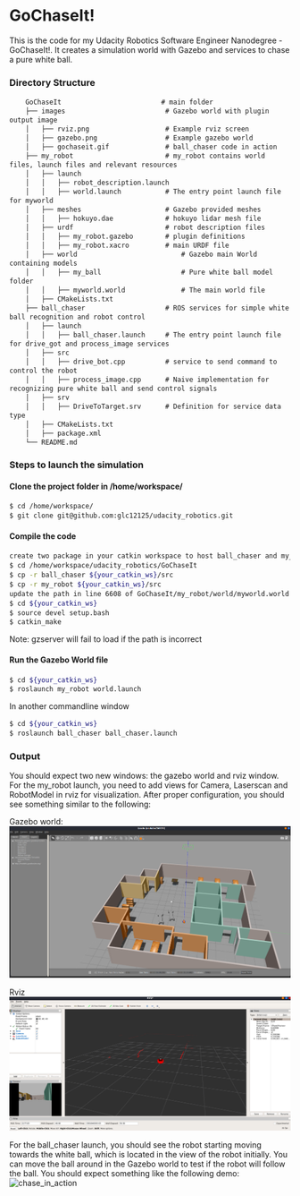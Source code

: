 # GoChaseIt!
This is the code for my Udacity Robotics Software Engineer Nanodegree  - GoChaseIt!. It creates a simulation world with Gazebo and services to chase a pure white ball.

### Directory Structure
```
    GoChaseIt                         # main folder 
    ├── images                         # Gazebo world with plugin output image
    │   ├── rviz.png                   # Example rviz screen
    │   ├── gazebo.png                 # Example gazebo world
    │   ├── gochaseit.gif              # ball_chaser code in action
    ├── my_robot                       # my_robot contains world files, launch files and relevant resources
    │   ├── launch
    │   │   ├── robot_description.launch
    │   │   ├── world.launch           # The entry point launch file for myworld
    │   ├── meshes                     # Gazebo provided meshes
    │   │   ├── hokuyo.dae             # hokuyo lidar mesh file
    │   ├── urdf                       # robot description files
    │   │   ├── my_robot.gazebo        # plugin definitions
    │   │   ├── my_robot.xacro         # main URDF file
    │   ├── world                          # Gazebo main World containing models
    │   │   ├── my_ball                    # Pure white ball model folder
    │   │   ├── myworld.world              # The main world file
    │   ├── CMakeLists.txt
    ├── ball_chaser                    # ROS services for simple white ball recognition and robot control
    │   ├── launch
    │   │   ├── ball_chaser.launch     # The entry point launch file for drive_got and process_image services
    │   ├── src                        
    │   │   ├── drive_bot.cpp          # service to send command to control the robot
    │   │   ├── process_image.cpp      # Naive implementation for recognizing pure white ball and send control signals
    │   ├── srv                       
    │   │   ├── DriveToTarget.srv      # Definition for service data type
    │   ├── CMakeLists.txt
    │   ├── package.xml
    └── README.md
```

### Steps to launch the simulation

#### Clone the project folder in /home/workspace/
```sh
$ cd /home/workspace/
$ git clone git@github.com:glc12125/udacity_robotics.git
```

#### Compile the code
```sh
create two package in your catkin workspace to host ball_chaser and my_robot with the same names 
$ cd /home/workspace/udacity_robotics/GoChaseIt
$ cp -r ball_chaser ${your_catkin_ws}/src
$ cp -r my_robot ${your_catkin_ws}/src
update the path in line 6608 of GoChaseIt/my_robot/world/myworld.world to ${your_catkin_ws}/src/my_robot/meshes/hokuyo.dae
$ cd ${your_catkin_ws}
$ source devel setup.bash
$ catkin_make
```

Note: gzserver will fail to load if the path is incorrect

#### Run the Gazebo World file  
```sh
$ cd ${your_catkin_ws}
$ roslaunch my_robot world.launch
```

In another commandline window

```sh
$ cd ${your_catkin_ws}
$ roslaunch ball_chaser ball_chaser.launch
```

### Output
You should expect two new windows: the gazebo world and rviz window. For the my_robot launch, you need to add views for Camera, Laserscan and RobotModel in rviz for visualization. After proper configuration, you should see something similar to the following:

Gazebo world:
![gazebo](images/gazebo.png)

Rviz
![rviz](images/rviz.png)

For the ball_chaser launch, you should see the robot starting moving towards the white ball, which is located in the view of the robot initially. You can move the ball around in the Gazebo world to test if the robot will follow the ball. You should expect something like the following demo:
![chase_in_action](images/gochaseit.gif)
